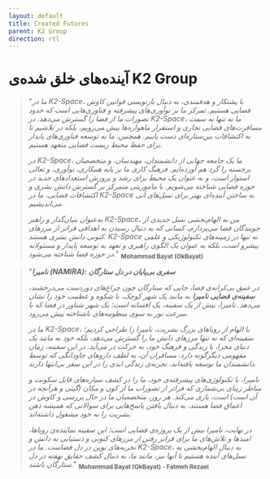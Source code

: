 ```yaml
---
layout: default
title: Created Futures
parent: K2 Group
direction: rtl
---
```


# آینده‌های خلق شده‌ی K2 Group

> "_ما در K2-Space، با پشتکار و هدفمندی، به دنبال بازنویسی قوانین کاوش فضایی هستیم. تمرکز ما بر نوآوری‌های پیشرفته و فناوری‌هایی است که حدود تصورات ما از فضا را گسترش می‌دهد. در K2-Space، ما نه تنها به سمت مسافرت‌های فضایی تجاری و استقرار ماهواره‌ها پیش می‌رویم، بلکه در تلاشیم تا به اکتشافات بین‌ستاره‌ای دست یابیم. همچنین، ما به توسعه فناوری‌های پایدار برای حفظ محیط زیست فضایی متعهد هستیم._
>
> _در K2-Space، ما یک جامعه جهانی از دانشمندان، مهندسان، و متخصصان برجسته را گرد هم آورده‌ایم. فرهنگ کاری ما بر پایه همکاری، نوآوری، و تعالی استوار است، و به عنوان یک محیط برای رشد و پرورش استعدادهای جدید در حوزه فضایی شناخته می‌شویم. با ماموریتی متمرکز بر گسترش دانش بشری و اکتشافات فضایی، ما در K2-Space به ساختن آینده‌ای بهتر برای نسل‌های آتی می‌اندیشیم._
>
> _به‌عنوان بنیان‌گذار و راهبر K2-Space، من به الهام‌بخشی نسل جدیدی از جویندگان فضا می‌پردازم، کسانی که به دنبال رسیدن به اهدافی فراتر از مرزهای کنونی دانش بشری هستند. K2-Space نه تنها در زمینه‌های تکنولوژیکی و علمی پیشرو است، بلکه به عنوان یک الگوی راهبری و تعهد به توسعه پایدار و مسئولانه در حوزه فضا شناخته می‌شود._" <sub>**Mohammad Bayat (OkBayat)**</sub>


> "_**نامیرا (NAMIRA): سفری بی‌پایان در دل ستارگان**_
>
> _در عمق بی‌کرانه‌ی فضا، جایی که ستارگان چون چراغ‌های دوردست می‌درخشند، **سفینه‌ی فضایی نامیرا** به مانند یک شهر کوچک، با شکوه و عظمت خود را نشان می‌دهد. نامیرا، بیش از یک سفینه، یک افسانه است؛ یک شهر شناور در فضا که با سرعت نور به سوی منظومه‌های ناشناخته پیش می‌رود._
>
> _ما در K2-Space، با الهام از رویاهای بزرگ بشریت، نامیرا را طراحی کردیم؛ سفینه‌ای که نه تنها مرزهای دانش ما را گسترش می‌دهد، بلکه خود به مانند یک دنیای مجزا، با زندگی و فرهنگ خود، به حرکت در می‌آید. در این سفینه، زمان مفهومی دیگرگونه دارد. مسافران آن، به لطف داروهای جاودانگی که توسط دانشمندان ما توسعه یافته‌اند، تجربه‌ی زندگی ابدی را در این سفر بی‌انتها دارند._
>
> _نامیرا، با تکنولوژی‌های پیشرفته‌ی خود، ما را در کشف سیاره‌های قابل سکونت و مناظر زیبای بی‌شماری که فراتر از تصورات ما از کون و مکان (گیتی و هرآنچه در آن است) است، یاری می‌کند. هر روز، متخصصان ما در حال بررسی و کاوش در اعماق فضا هستند، به دنبال یافتن پاسخ‌هایی برای سوالاتی که همیشه ذهن بشریت را به خود مشغول داشته‌اند._
>
> _در نهایت، نامیرا بیش از یک پروژه‌ی فضایی است؛ این سفینه نماینده‌ی رویاها، امیدها و تلاش‌های ما برای فراتر رفتن از مرزهای کنونی و دستیابی به دانش و تجربه‌های نوین در دل فضاست. ما در K2-Space، به دنبال الهام‌بخشی به نسل‌های آینده هستیم تا آنها نیز، مانند ما، به دنبال کشف حقایق نهفته در دل ستارگان باشند._" <sub>**Mohammad Bayat (OkBayat) - Fatmeh Rezaei**</sub>
